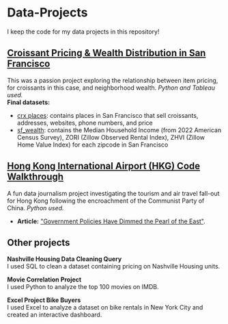 # Data-Projects
I keep the code for my data projects in this repository!

## [Croissant Pricing & Wealth Distribution in San Francisco]()   
This was a passion project exploring the relationship between item pricing, for croissants in this case, and neighborhood wealth. _Python and Tableau used._   
**Final datasets:** 
  + [crx places](): contains places in San Francisco that sell croissants, addresses, websites, phone numbers, and price
  + [sf_wealth](): contains the Median Household Income (from 2022 American Census Survey), ZORI (Zillow Observed Rental Index), ZHVI (Zillow Home Value Index) for each zipcode in San Francisco

## [Hong Kong International Airport (HKG) Code Walkthrough](https://github.com/rebeccatruong7/Data-Projects/blob/main/HKG%20Code%20Walkthrough.ipynb)  
A fun data journalism project investigating the tourism and air travel fall-out for Hong Kong following the encroachment of the Communist Party of China. _Python used._   
  + **Article:** ["Government Policies Have Dimmed the Pearl of the East"](https://medium.com/@rebecca.truong).

## Other projects   
**Nashville Housing Data Cleaning Query**   
I used SQL to clean a dataset containing pricing on Nashville Housing units.

**Movie Correlation Project**   
I used Python to analyze the top 100 movies on IMDB. 

**Excel Project Bike Buyers**   
I used Excel to analyze a dataset on bike rentals in New York City and created an interactive dashboard. 


